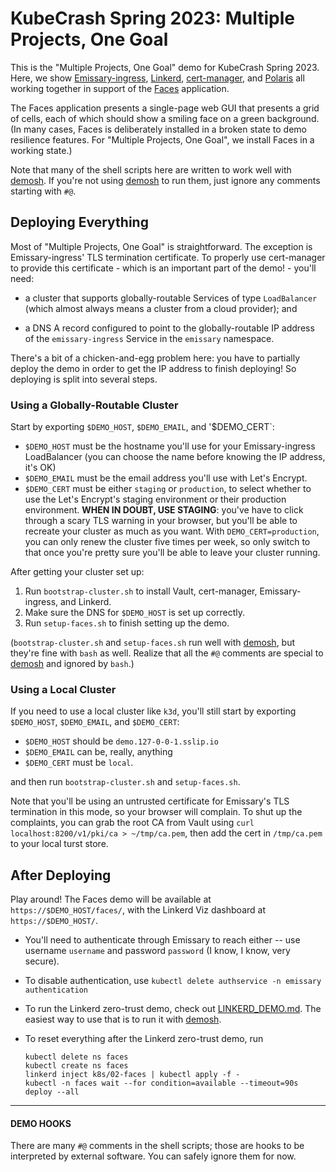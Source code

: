 # KubeCrash Spring 2023: Multiple Projects, One Goal

This is the "Multiple Projects, One Goal" demo for KubeCrash Spring 2023.
Here, we show [Emissary-ingress], [Linkerd], [cert-manager], and [Polaris] all
working together in support of the [Faces] application.

[Emissary-ingress]: https://www.getambassador.io/products/api-gateway
[Linkerd]: https://linkerd.io/
[cert-manager]: https://cert-manager.io/
[Polaris]: https://www.fairwinds.com/polaris
[Faces]: https://github.com/BuoyantIO/faces-demo

The Faces application presents a single-page web GUI that presents a grid of
cells, each of which should show a smiling face on a green background. (In
many cases, Faces is deliberately installed in a broken state to demo
resilience features. For "Multiple Projects, One Goal", we install Faces in a
working state.)

Note that many of the shell scripts here are written to work well with
[demosh]. If you're not using [demosh] to run them, just ignore any comments
starting with `#@`.

[demosh]: https://github.com/BuoyantIO/demosh

## Deploying Everything

Most of "Multiple Projects, One Goal" is straightforward. The exception is
Emissary-ingress' TLS termination certificate. To properly use cert-manager to
provide this certificate - which is an important part of the demo! - you'll
need:

- a cluster that supports globally-routable Services of type `LoadBalancer`
  (which almost always means a cluster from a cloud provider); and

- a DNS A record configured to point to the globally-routable IP address of
  the `emissary-ingress` Service in the `emissary` namespace.

There's a bit of a chicken-and-egg problem here: you have to partially deploy
the demo in order to get the IP address to finish deploying! So deploying is
split into several steps.

### Using a Globally-Routable Cluster

Start by exporting `$DEMO_HOST`, `$DEMO_EMAIL`, and '$DEMO_CERT`:

- `$DEMO_HOST` must be the hostname you'll use for your Emissary-ingress
  LoadBalancer (you can choose the name before knowing the IP address, it's
  OK)
- `$DEMO_EMAIL` must be the email address you'll use with Let's Encrypt.
- `$DEMO_CERT` must be either `staging` or `production`, to select whether to
  use the Let's Encrypt's staging environment or their production environment.
  **WHEN IN DOUBT, USE STAGING**: you've have to click through a scary TLS
  warning in your browser, but you'll be able to recreate your cluster as much
  as you want. With `DEMO_CERT=production`, you can only renew the cluster
  five times per week, so only switch to that once you're pretty sure you'll
  be able to leave your cluster running.

After getting your cluster set up:

1. Run `bootstrap-cluster.sh` to install Vault, cert-manager,
   Emissary-ingress, and Linkerd.
2. Make sure the DNS for `$DEMO_HOST` is set up correctly.
3. Run `setup-faces.sh` to finish setting up the demo.

(`bootstrap-cluster.sh` and `setup-faces.sh` run well with [demosh], but
they're fine with `bash` as well. Realize that all the `#@` comments are
special to [demosh] and ignored by `bash`.)

### Using a Local Cluster

If you need to use a local cluster like `k3d`, you'll still start by exporting
`$DEMO_HOST`, `$DEMO_EMAIL`, and `$DEMO_CERT`:

- `$DEMO_HOST` should be `demo.127-0-0-1.sslip.io`
- `$DEMO_EMAIL` can be, really, anything
- `$DEMO_CERT` must be `local`.

and then run `bootstrap-cluster.sh` and `setup-faces.sh`.

Note that you'll be using an untrusted certificate for Emissary's TLS
termination in this mode, so your browser will complain. To shut up the
complaints, you can grab the root CA from Vault using
`curl localhost:8200/v1/pki/ca > ~/tmp/ca.pem`, then add the cert in
`/tmp/ca.pem` to your local turst store.

## After Deploying

Play around! The Faces demo will be available at `https://$DEMO_HOST/faces/`,
with the Linkerd Viz dashboard at `https://$DEMO_HOST/`.

- You'll need to authenticate through Emissary to reach either -- use username
  `username` and password `password` (I know, I know, very secure).

- To disable authentication, use `kubectl delete authservice -n emissary
  authentication`

- To run the Linkerd zero-trust demo, check out [LINKERD_DEMO.md]. The easiest
  way to use that is to run it with [demosh].

- To reset everything after the Linkerd zero-trust demo, run

   ```
   kubectl delete ns faces
   kubectl create ns faces
   linkerd inject k8s/02-faces | kubectl apply -f -
   kubectl -n faces wait --for condition=available --timeout=90s deploy --all
   ```

[Linkerd]: https://linkerd.io
[Emissary-ingress]: https://www.getambassador.io/docs/emissary/
[LINKERD_DEMO.md]: LINKERD_DEMO.md
[demosh]: https://github.com/BuoyantIO/demosh
[Polaris]: https://polaris.docs.fairwinds.com
[cert-manager]: https://cert-manager.io
---

#### DEMO HOOKS

There are many `#@` comments in the shell scripts; those are hooks to be
interpreted by external software. You can safely ignore them for now.
